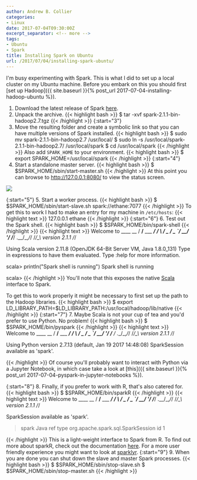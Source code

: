 ```yaml
---
author: Andrew B. Collier
categories:
- Linux
date: 2017-07-04T09:30:00Z
excerpt_separator: <!-- more -->
tags:
- Ubuntu
- Spark
title: Installing Spark on Ubuntu
url: /2017/07/04/installing-spark-ubuntu/
---
```


I'm busy experimenting with Spark. This is what I did to set up a local cluster on my Ubuntu machine. Before you embark on this you should first [set up Hadoop]({{ site.baseurl }}{% post_url 2017-07-04-installing-hadoop-ubuntu %}).


<!--more-->

<!-- http://spark.apache.org/docs/latest/spark-standalone.html -->

1. Download the latest release of Spark [here](https://spark.apache.org/downloads.html).
2. Unpack the archive.
{{< highlight bash >}}
$ tar -xvf spark-2.1.1-bin-hadoop2.7.tgz
{{< /highlight >}}
{:start="3"}
3. Move the resulting folder and create a symbolic link so that you can have multiple versions of Spark installed.
{{< highlight bash >}}
$ sudo mv spark-2.1.1-bin-hadoop2.7 /usr/local/
$ sudo ln -s /usr/local/spark-2.1.1-bin-hadoop2.7/ /usr/local/spark
$ cd /usr/local/spark
{{< /highlight >}}
Also add `SPARK_HOME` to your environment.
{{< highlight bash >}}
$ export SPARK_HOME=/usr/local/spark
{{< /highlight >}}
{:start="4"}
4. Start a standalone master server.
{{< highlight bash >}}
$ $SPARK_HOME/sbin/start-master.sh
{{< /highlight >}}
At this point you can browse to <http://127.0.0.1:8080/> to view the status screen.

![](/img/2017/07/ubuntu-spark-master-interface.png)

{:start="5"}
5. Start a worker process.
{{< highlight bash >}}
$ $SPARK_HOME/sbin/start-slave.sh spark://ethane:7077
{{< /highlight >}}
To get this to work I had to make an entry for my machine in `/etc/hosts`:
{{< highlight text >}}
127.0.0.1 ethane
{{< /highlight >}}
{:start="6"}
6. Test out the Spark shell.
{{< highlight bash >}}
$ $SPARK_HOME/bin/spark-shell
{{< /highlight >}}
{{< highlight text >}}
Welcome to
      ____              __
     / __/__  ___ _____/ /__
    _\ \/ _ \/ _ `/ __/  '_/
   /___/ .__/\_,_/_/ /_/\_\   version 2.1.1
      /_/
         
Using Scala version 2.11.8 (OpenJDK 64-Bit Server VM, Java 1.8.0_131)
Type in expressions to have them evaluated.
Type :help for more information.

scala> println("Spark shell is running")
Spark shell is running

scala> 
{{< /highlight >}}
You'll note that this exposes the native [Scala](https://www.scala-lang.org/) interface to Spark.

To get this to work properly it might be necessary to first set up the path to the Hadoop libraries.
{{< highlight bash >}}
$ export LD_LIBRARY_PATH=$LD_LIBRARY_PATH:/usr/local/hadoop/lib/native
{{< /highlight >}}
{:start="7"}
7. Maybe Scala is not your cup of tea and you'd prefer to use Python. No problem!
{{< highlight bash >}}
$ $SPARK_HOME/bin/pyspark
{{< /highlight >}}
{{< highlight text >}}
Welcome to
      ____              __
     / __/__  ___ _____/ /__
    _\ \/ _ \/ _ `/ __/  '_/
   /__ / .__/\_,_/_/ /_/\_\   version 2.1.1
      /_/

Using Python version 2.7.13 (default, Jan 19 2017 14:48:08)
SparkSession available as 'spark'.
>>> 
{{< /highlight >}}
Of course you'll probably want to interact with Python via a Jupyter Notebook, in which case take a look at [this]({{ site.baseurl }}{% post_url 2017-07-04-pyspark-in-jupyter-notebooks %}).

{:start="8"}
8. Finally, if you prefer to work with R, that's also catered for.
{{< highlight bash >}}
$ $SPARK_HOME/bin/sparkR
{{< /highlight >}}
{{< highlight text >}}
 Welcome to
    ____              __ 
   / __/__  ___ _____/ /__ 
  _\ \/ _ \/ _ `/ __/  '_/ 
 /___/ .__/\_,_/_/ /_/\_\   version  2.1.1 
    /_/ 


 SparkSession available as 'spark'.
> spark
Java ref type org.apache.spark.sql.SparkSession id 1 
> 
{{< /highlight >}}
This is a light-weight interface to Spark from R. To find out more about sparkR, check out the documentation [here](http://spark.apache.org/docs/latest/sparkr.html). For a more user friendly experience you might want to look at [sparklyr](http://spark.rstudio.com/).
{:start="9"}
9. When you are done you can shut down the slave and master Spark processes.
{{< highlight bash >}}
$ $SPARK_HOME/sbin/stop-slave.sh
$ $SPARK_HOME/sbin/stop-master.sh
{{< /highlight >}}